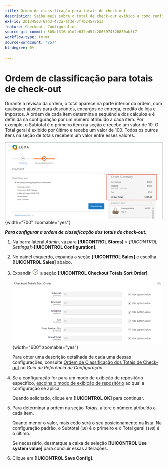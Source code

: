 ```yaml
---
title: Ordem de classificação para totais de check-out
description: Saiba mais sobre o total de check-out exibido e como configurar a ordem de classificação dos totais de check-out no resumo do pedido.
exl-id: 2b1345e3-6ad3-472a-af3e-3f7b24577b13
feature: Checkout, Configuration
source-git-commit: 8b5af316ab1d2e632ed5fc2066974326830ab3f7
workflow-type: tm+mt
source-wordcount: '257'
ht-degree: 0%

---
```


# Ordem de classificação para totais de check-out

Durante a revisão da ordem, o total aparece na parte inferior da ordem, com quaisquer ajustes para descontos, encargos de entrega, crédito de loja e impostos. A ordem de cada item determina a sequência dos cálculos e é definida na configuração por um número atribuído a cada item. Por exemplo, o Subtotal é o primeiro item na seção e recebe um valor de 10. O Total geral é exibido por último e recebe um valor de 100. Todos os outros itens na seção de totais recebem um valor entre esses valores.

![O Resumo de Pedidos exibe o total de check-out](./assets/storefront-checkout-totals.png){width="700" zoomable="yes"}

**_Para configurar a ordem de classificação dos totais de check-out:_**

1. Na barra lateral _Admin_, vá para **[!UICONTROL Stores]** > _[!UICONTROL Settings]_>**[!UICONTROL Configuration]**.

1. No painel esquerdo, expanda a seção **[!UICONTROL Sales]** e escolha **[!UICONTROL Sales]** abaixo.

1. Expandir ![Seletor de expansão](../assets/icon-display-expand.png) a seção **[!UICONTROL Checkout Totals Sort Order]**.

   ![Opções de totais de check-out numeradas para determinar a ordem de classificação](../configuration-reference/sales/assets/sales-checkout-totals-sort-order.png){width="600" zoomable="yes"}

   Para obter uma descrição detalhada de cada uma dessas configurações, consulte [Ordem de Classificação dos Totais de Check-out](../configuration-reference/sales/sales.md#checkout-totals-sort-order) no _Guia de Referência de Configuração_.

1. Se a configuração for para um modo de exibição de repositório específico, [escolha o modo de exibição de repositório](../configuration-reference/scope-change.md#set-the-scope) ao qual a configuração se aplica.

   Quando solicitado, clique em **[!UICONTROL OK]** para continuar.

1. Para determinar a ordem na seção _Totais_, altere o número atribuído a cada item.

   Quanto menor o valor, mais cedo será o seu posicionamento na lista. Na configuração padrão, o Subtotal (`10`) é o primeiro e o Total geral (`100`) é o último.

   Se necessário, desmarque a caixa de seleção **[!UICONTROL Use system value]** para concluir essas alterações.

1. Clique em **[!UICONTROL Save Config]**.
